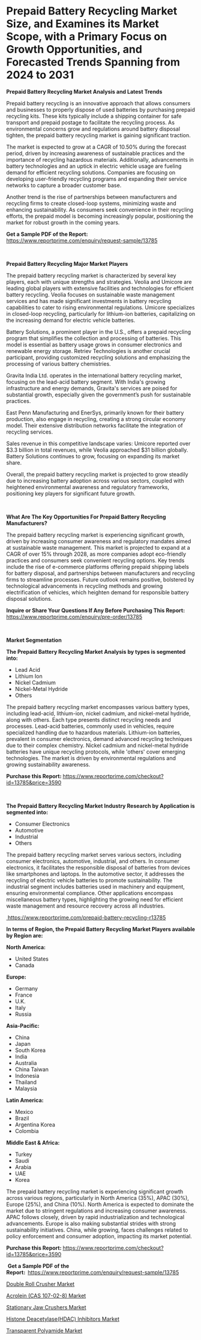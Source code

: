 <p><h1>Prepaid Battery Recycling Market Size, and Examines its Market Scope, with a Primary Focus on Growth Opportunities, and Forecasted Trends Spanning from 2024 to 2031</h1></p><p><strong>Prepaid Battery Recycling Market Analysis and Latest Trends</strong></p>
<p><p>Prepaid battery recycling is an innovative approach that allows consumers and businesses to properly dispose of used batteries by purchasing prepaid recycling kits. These kits typically include a shipping container for safe transport and prepaid postage to facilitate the recycling process. As environmental concerns grow and regulations around battery disposal tighten, the prepaid battery recycling market is gaining significant traction.</p><p>The market is expected to grow at a CAGR of 10.50% during the forecast period, driven by increasing awareness of sustainable practices and the importance of recycling hazardous materials. Additionally, advancements in battery technologies and an uptick in electric vehicle usage are fueling demand for efficient recycling solutions. Companies are focusing on developing user-friendly recycling programs and expanding their service networks to capture a broader customer base.</p><p>Another trend is the rise of partnerships between manufacturers and recycling firms to create closed-loop systems, minimizing waste and enhancing sustainability. As consumers seek convenience in their recycling efforts, the prepaid model is becoming increasingly popular, positioning the market for robust growth in the coming years.</p></p>
<p><strong>Get a Sample PDF of the Report:&nbsp;</strong> <a href="https://www.reportprime.com/enquiry/request-sample/13785">https://www.reportprime.com/enquiry/request-sample/13785</a></p>
<p>&nbsp;</p>
<p><strong>Prepaid Battery Recycling Major Market Players</strong></p>
<p><p>The prepaid battery recycling market is characterized by several key players, each with unique strengths and strategies. Veolia and Umicore are leading global players with extensive facilities and technologies for efficient battery recycling. Veolia focuses on sustainable waste management services and has made significant investments in battery recycling capabilities to cater to rising environmental regulations. Umicore specializes in closed-loop recycling, particularly for lithium-ion batteries, capitalizing on the increasing demand for electric vehicle batteries.</p><p>Battery Solutions, a prominent player in the U.S., offers a prepaid recycling program that simplifies the collection and processing of batteries. This model is essential as battery usage grows in consumer electronics and renewable energy storage. Retriev Technologies is another crucial participant, providing customized recycling solutions and emphasizing the processing of various battery chemistries.</p><p>Gravita India Ltd. operates in the international battery recycling market, focusing on the lead-acid battery segment. With India's growing infrastructure and energy demands, Gravita's services are poised for substantial growth, especially given the government’s push for sustainable practices.</p><p>East Penn Manufacturing and EnerSys, primarily known for their battery production, also engage in recycling, creating a strong circular economy model. Their extensive distribution networks facilitate the integration of recycling services.</p><p>Sales revenue in this competitive landscape varies: Umicore reported over $3.3 billion in total revenues, while Veolia approached $31 billion globally. Battery Solutions continues to grow, focusing on expanding its market share. </p><p>Overall, the prepaid battery recycling market is projected to grow steadily due to increasing battery adoption across various sectors, coupled with heightened environmental awareness and regulatory frameworks, positioning key players for significant future growth.</p></p>
<p>&nbsp;</p>
<p><strong>What Are The Key Opportunities For Prepaid Battery Recycling Manufacturers?</strong></p>
<p><p>The prepaid battery recycling market is experiencing significant growth, driven by increasing consumer awareness and regulatory mandates aimed at sustainable waste management. This market is projected to expand at a CAGR of over 15% through 2028, as more companies adopt eco-friendly practices and consumers seek convenient recycling options. Key trends include the rise of e-commerce platforms offering prepaid shipping labels for battery disposal, and partnerships between manufacturers and recycling firms to streamline processes. Future outlook remains positive, bolstered by technological advancements in recycling methods and growing electrification of vehicles, which heighten demand for responsible battery disposal solutions.</p></p>
<p><strong>Inquire or Share Your Questions If Any Before Purchasing This Report:</strong> <a href="https://www.reportprime.com/enquiry/pre-order/13785">https://www.reportprime.com/enquiry/pre-order/13785</a></p>
<p>&nbsp;</p>
<p><strong>Market Segmentation</strong></p>
<p><strong>The Prepaid Battery Recycling Market Analysis by types is segmented into:</strong></p>
<p><ul><li>Lead Acid</li><li>Lithium Ion</li><li>Nickel Cadmium</li><li>Nickel-Metal Hydride</li><li>Others</li></ul></p>
<p><p>The prepaid battery recycling market encompasses various battery types, including lead-acid, lithium-ion, nickel cadmium, and nickel-metal hydride, along with others. Each type presents distinct recycling needs and processes. Lead-acid batteries, commonly used in vehicles, require specialized handling due to hazardous materials. Lithium-ion batteries, prevalent in consumer electronics, demand advanced recycling techniques due to their complex chemistry. Nickel cadmium and nickel-metal hydride batteries have unique recycling protocols, while 'others' cover emerging technologies. The market is driven by environmental regulations and growing sustainability awareness.</p></p>
<p><strong>Purchase this Report:&nbsp;</strong><a href="https://www.reportprime.com/checkout?id=13785&price=3590">https://www.reportprime.com/checkout?id=13785&price=3590</a></p>
<p>&nbsp;</p>
<p><strong>The Prepaid Battery Recycling Market Industry Research by Application is segmented into:</strong></p>
<p><ul><li>Consumer Electronics</li><li>Automotive</li><li>Industrial</li><li>Others</li></ul></p>
<p><p>The prepaid battery recycling market serves various sectors, including consumer electronics, automotive, industrial, and others. In consumer electronics, it facilitates the responsible disposal of batteries from devices like smartphones and laptops. In the automotive sector, it addresses the recycling of electric vehicle batteries to promote sustainability. The industrial segment includes batteries used in machinery and equipment, ensuring environmental compliance. Other applications encompass miscellaneous battery types, highlighting the growing need for efficient waste management and resource recovery across all industries.</p></p>
<p><a href="https://www.reportprime.com/prepaid-battery-recycling-r13785">&nbsp;https://www.reportprime.com/prepaid-battery-recycling-r13785</a></p>
<p><strong>In terms of Region, the Prepaid Battery Recycling Market Players available by Region are:</strong></p>
<p>
    <p> <strong> North America: </strong>
        <ul>
            <li>United States</li>
            <li>Canada</li>
        </ul>
        </p> 
    <p> <strong> Europe: </strong>
        <ul>
            <li>Germany</li>
            <li>France</li>
            <li>U.K.</li>
            <li>Italy</li>
            <li>Russia</li>
        </ul>
        </p> 
    <p> <strong> Asia-Pacific: </strong>
        <ul>
            <li>China</li>
            <li>Japan</li>
            <li>South Korea</li>
            <li>India</li>
            <li>Australia</li>
            <li>China Taiwan</li>
            <li>Indonesia</li>
            <li>Thailand</li>
            <li>Malaysia</li>
        </ul>
        </p> 
    <p> <strong> Latin America: </strong>
        <ul>
            <li>Mexico</li>
            <li>Brazil</li>
            <li>Argentina Korea</li>
            <li>Colombia</li>
        </ul>
        </p> 
    <p> <strong> Middle East & Africa: </strong>
        <ul>
            <li>Turkey</li>
            <li>Saudi</li>
            <li>Arabia</li>
            <li>UAE</li>
            <li>Korea</li>
        </ul>
    </p>
    </p>
<p><p>The prepaid battery recycling market is experiencing significant growth across various regions, particularly in North America (35%), APAC (30%), Europe (25%), and China (10%). North America is expected to dominate the market due to stringent regulations and increasing consumer awareness. APAC follows closely, driven by rapid industrialization and technological advancements. Europe is also making substantial strides with strong sustainability initiatives. China, while growing, faces challenges related to policy enforcement and consumer adoption, impacting its market potential.</p></p>
<p><strong>Purchase this Report: </strong><a href="https://www.reportprime.com/checkout?id=13785&price=3590">https://www.reportprime.com/checkout?id=13785&price=3590</a></p>
<p>&nbsp;<strong>Get a Sample PDF of the Report:&nbsp;&nbsp;</strong><a href="https://www.reportprime.com/enquiry/request-sample/13785">https://www.reportprime.com/enquiry/request-sample/13785</a></p>
<p><strong></strong></p>
<p><p><a href="https://www.linkedin.com/pulse/double-roll-crusher-market-size-type-fixed-crushermobile-6mvle?trackingId=h%2BeEs8MGTJKm6o%2BJzkVKTw%3D%3D">Double Roll Crusher Market</a></p><p><a href="https://issuu.com/reportprime-2/docs/acrolein-cas-107-02-8-market-size-2_c65fcf1c6223d7">Acrolein (CAS 107-02-8) Market</a></p><p><a href="https://www.linkedin.com/pulse/pioneering-growth-analyzing-global-stationary-jaw-crushers-x7cee?trackingId=SzPR2NrARjWVM3pBd9iZ5Q%3D%3D">Stationary Jaw Crushers Market</a></p><p><a href="https://medium.com/@bulahhamill88/the-histone-deacetylase-hdac-inhibitors-market-has-witnessed-significant-growth-in-recent-years-23163b8faaac">Histone Deacetylase(HDAC) Inhibitors Market</a></p><p><a href="https://issuu.com/reportprime-2/docs/transparent-polyamide-market-size-2_930ea54910c28f">Transparent Polyamide Market</a></p></p>